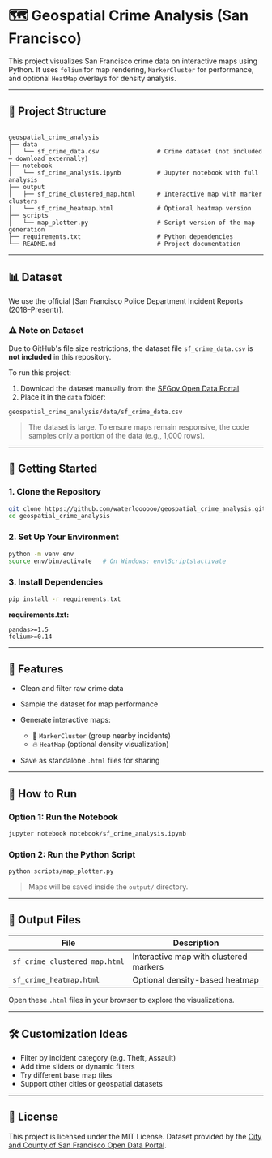 # 🗺️ Geospatial Crime Analysis (San Francisco)

This project visualizes San Francisco crime data on interactive maps using Python. It uses `folium` for map rendering, `MarkerCluster` for performance, and optional `HeatMap` overlays for density analysis.

---

## 📁 Project Structure

```

geospatial_crime_analysis
├── data
│   └── sf_crime_data.csv                # Crime dataset (not included — download externally)
├── notebook
│   └── sf_crime_analysis.ipynb          # Jupyter notebook with full analysis
├── output
│   ├── sf_crime_clustered_map.html      # Interactive map with marker clusters
│   └── sf_crime_heatmap.html            # Optional heatmap version
├── scripts
│   └── map_plotter.py                   # Script version of the map generation
├── requirements.txt                     # Python dependencies
└── README.md                            # Project documentation

```

---

## 📊 Dataset

We use the official [San Francisco Police Department Incident Reports (2018–Present)].

### ⚠️ Note on Dataset

Due to GitHub's file size restrictions, the dataset file `sf_crime_data.csv` is **not included** in this repository.

To run this project:

1. Download the dataset manually from the [SFGov Open Data Portal](https://data.sfgov.org/Public-Safety/Police-Department-Incident-Reports-2018-to-Present/wg3w-h783/data_preview)
2. Place it in the `data` folder:

```
geospatial_crime_analysis/data/sf_crime_data.csv
````

> The dataset is large. To ensure maps remain responsive, the code samples only a portion of the data (e.g., 1,000 rows).

---

## 🚀 Getting Started

### 1. Clone the Repository

```bash
git clone https://github.com/waterloooooo/geospatial_crime_analysis.git
cd geospatial_crime_analysis
````

### 2. Set Up Your Environment

```bash
python -m venv env
source env/bin/activate   # On Windows: env\Scripts\activate
```

### 3. Install Dependencies

```bash
pip install -r requirements.txt
```

**requirements.txt:**

```
pandas>=1.5
folium>=0.14
```

---

## 📌 Features

* Clean and filter raw crime data
* Sample the dataset for map performance
* Generate interactive maps:

  * 📍 `MarkerCluster` (group nearby incidents)
  * 🔥 `HeatMap` (optional density visualization)
* Save as standalone `.html` files for sharing

---

## 🧪 How to Run

### Option 1: Run the Notebook

```bash
jupyter notebook notebook/sf_crime_analysis.ipynb
```

### Option 2: Run the Python Script

```bash
python scripts/map_plotter.py
```

> Maps will be saved inside the `output/` directory.

---

## 📂 Output Files

| File                          | Description                            |
| ----------------------------- | -------------------------------------- |
| `sf_crime_clustered_map.html` | Interactive map with clustered markers |
| `sf_crime_heatmap.html`       | Optional density-based heatmap         |

Open these `.html` files in your browser to explore the visualizations.

---

## 🛠️ Customization Ideas

* Filter by incident category (e.g. Theft, Assault)
* Add time sliders or dynamic filters
* Try different base map tiles
* Support other cities or geospatial datasets

---

## 📄 License

This project is licensed under the MIT License.
Dataset provided by the [City and County of San Francisco Open Data Portal](https://data.sfgov.org/).
